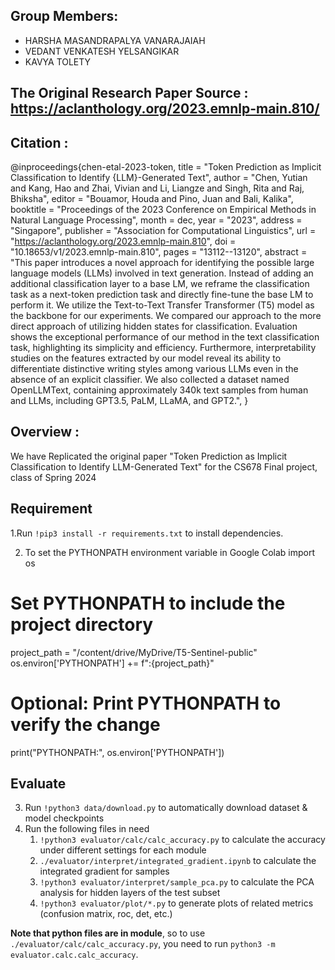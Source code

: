 ## Group Members:
- HARSHA MASANDRAPALYA VANARAJAIAH</hr>
- VEDANT VENKATESH YELSANGIKAR</hr>
- KAVYA TOLETY

## The Original Research Paper Source : https://aclanthology.org/2023.emnlp-main.810/

## Citation : 
@inproceedings{chen-etal-2023-token,
    title = "Token Prediction as Implicit Classification to Identify {LLM}-Generated Text",
    author = "Chen, Yutian  and
      Kang, Hao  and
      Zhai, Vivian  and
      Li, Liangze  and
      Singh, Rita  and
      Raj, Bhiksha",
    editor = "Bouamor, Houda  and
      Pino, Juan  and
      Bali, Kalika",
    booktitle = "Proceedings of the 2023 Conference on Empirical Methods in Natural Language Processing",
    month = dec,
    year = "2023",
    address = "Singapore",
    publisher = "Association for Computational Linguistics",
    url = "https://aclanthology.org/2023.emnlp-main.810",
    doi = "10.18653/v1/2023.emnlp-main.810",
    pages = "13112--13120",
    abstract = "This paper introduces a novel approach for identifying the possible large language models (LLMs) involved in text generation. Instead of adding an additional classification layer to a base LM, we reframe the classification task as a next-token prediction task and directly fine-tune the base LM to perform it. We utilize the Text-to-Text Transfer Transformer (T5) model as the backbone for our experiments. We compared our approach to the more direct approach of utilizing hidden states for classification. Evaluation shows the exceptional performance of our method in the text classification task, highlighting its simplicity and efficiency. Furthermore, interpretability studies on the features extracted by our model reveal its ability to differentiate distinctive writing styles among various LLMs even in the absence of an explicit classifier. We also collected a dataset named OpenLLMText, containing approximately 340k text samples from human and LLMs, including GPT3.5, PaLM, LLaMA, and GPT2.",
}

## Overview :  
We have Replicated the original paper "Token Prediction as Implicit Classification to Identify LLM-Generated Text" for the CS678 Final project, class of Spring 2024

## Requirement

1.Run `!pip3 install -r requirements.txt` to install dependencies.

2. To set the PYTHONPATH environment variable in Google Colab
import os

# Set PYTHONPATH to include the project directory
project_path = "/content/drive/MyDrive/T5-Sentinel-public"
os.environ['PYTHONPATH'] += f":{project_path}"

# Optional: Print PYTHONPATH to verify the change
print("PYTHONPATH:", os.environ['PYTHONPATH'])



## Evaluate

3. Run `!python3 data/download.py` to automatically download dataset & model checkpoints
4. Run the following files in need
   1. `!python3 evaluator/calc/calc_accuracy.py` to calculate the accuracy under different settings for each module
   2. `./evaluator/interpret/integrated_gradient.ipynb` to calculate the integrated gradient for samples
   3. `!python3 evaluator/interpret/sample_pca.py` to calculate the PCA analysis for hidden layers of the test subset
   4. `!python3 evaluator/plot/*.py` to generate plots of related metrics (confusion matrix, roc, det, etc.)

**Note that python files are in module**, so to use `./evaluator/calc/calc_accuracy.py`, you need to run `python3 -m evaluator.calc.calc_accuracy`.
